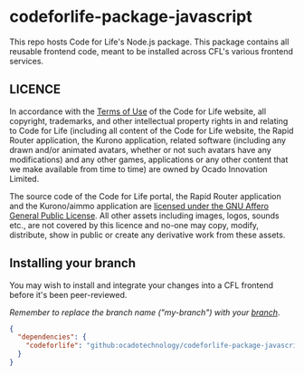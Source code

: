 # codeforlife-package-javascript

This repo hosts Code for Life's Node.js package. This package contains all
reusable frontend code, meant to be installed across CFL's various frontend
services.

## LICENCE

In accordance with the [Terms of Use](https://www.codeforlife.education/terms#terms)
of the Code for Life website, all copyright, trademarks, and other
intellectual property rights in and relating to Code for Life (including all
content of the Code for Life website, the Rapid Router application, the
Kurono application, related software (including any drawn and/or animated
avatars, whether or not such avatars have any modifications) and any other
games, applications or any other content that we make available from time to
time) are owned by Ocado Innovation Limited.

The source code of the Code for Life portal, the Rapid Router application
and the Kurono/aimmo application are [licensed under the GNU Affero General
Public License](https://github.com/ocadotechnology/codeforlife-workspace/blob/main/LICENSE.md).
All other assets including images, logos, sounds etc., are not covered by
this licence and no-one may copy, modify, distribute, show in public or
create any derivative work from these assets.

## Installing your branch

You may wish to install and integrate your changes into a CFL frontend before
it's been peer-reviewed.

*Remember to replace the branch name ("my-branch") with your
[branch](https://github.com/ocadotechnology/codeforlife-package-javascript/branches)*.

```json
{
  "dependencies": {
    "codeforlife": "github:ocadotechnology/codeforlife-package-javascript#my-branch"
  }
}
```
